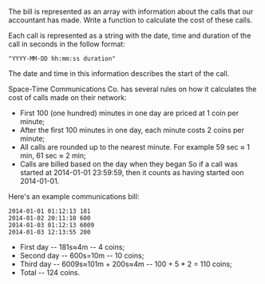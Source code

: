 The bill is represented as an array with information about the calls that our accountant has made.
Write a function to calculate the cost of these calls.

Each call is represented as a string with the date, time and duration of the call in seconds in the follow format:

`"YYYY-MM-DD hh:mm:ss duration"`

The date and time in this information describes the start of the call.

Space-Time Communications Co. has several rules on how it calculates the cost of calls made on their network:
- First 100 (one hundred) minutes in one day are priced at 1 coin per minute;
- After the first 100 minutes in one day, each minute costs 2 coins per minute;
- All calls are rounded up to the nearest minute. For example 59 sec &asymp; 1 min, 61 sec &asymp; 2 min;
- Calls are billed based on the day when they began
So if a call was started at 2014-01-01 23:59:59, then it counts as having started oon 2014-01-01.



Here's an example communications bill:

```
2014-01-01 01:12:13 181
2014-01-02 20:11:10 600
2014-01-03 01:12:13 6009
2014-01-03 12:13:55 200
```

- First day -- 181s≈4m -- 4 coins;
- Second day -- 600s=10m -- 10 coins;
- Third day -- 6009s≈101m + 200s&asymp;4m -- 100 + 5 * 2 = 110 coins;
- Total -- 124 coins.
